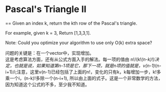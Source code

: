 # Pascal's Triangle II
==
Given an index k, return the kth row of the Pascal's triangle.

For example, given k = 3,
Return [1,3,3,1]. <br>

Note:
Could you optimize your algorithm to use only O(k) extra space? <br>

问题的关键是：在一个vector中，实现增加。<br>
这是考虑算法方面，还有从公式方面入手的解法。每一项的值由 n!/(k!*(n-k)!)决定，也就是说，如果知道第n-1项是它，那下一项，就是n项的值就是，v(n-1)*(n-i+1)/i;注意，这里v(n-1)已经包括了上面的n!，变化的只有k，k每增加一步，k!多乘一个i，(n-k)!多除一个(n-i+1), 所以由上面的式子。这是一个非常数学的方法，因为知道这个公式的不多，至少我不知道。